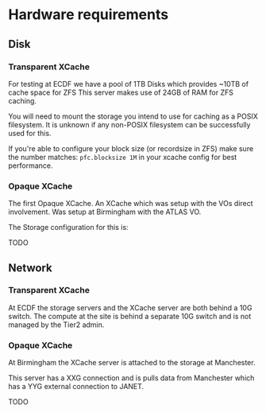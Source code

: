 
# Hardware requirements

## Disk

### Transparent XCache

For testing at ECDF we have a pool of 1TB Disks which provides ~10TB of cache space for ZFS
This server makes use of 24GB of RAM for ZFS caching.

You will need to mount the storage you intend to use for caching as a POSIX filesystem. It is unknown if any non-POSIX filesystem can be successfully used for this.

If you're able to configure your block size (or recordsize in ZFS) make sure the number matches: `pfc.blocksize 1M` in your xcache config for best performance.

### Opaque XCache

The first Opaque XCache. An XCache which was setup with the VOs direct involvement. Was setup at Birmingham with the ATLAS VO.

The Storage configuration for this is:

TODO

## Network

### Transparent XCache

At ECDF the storage servers and the XCache server are both behind a 10G switch.
The compute at the site is behind a separate 10G switch and is not managed by the Tier2 admin.


### Opaque XCache

At Birmingham the XCache server is attached to the storage at Manchester.

This server has a XXG connection and is pulls data from Manchester which has a YYG external connection to JANET.

TODO

